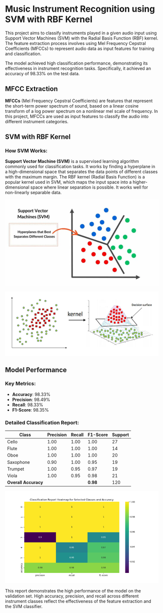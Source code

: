 # Music Instrument Recognition using SVM with RBF Kernel

This project aims to classify instruments played in a given audio input using Support Vector Machines (SVM) with the Radial Basis Function (RBF) kernel. The feature extraction process involves using Mel Frequency Cepstral Coefficients (MFCCs) to represent audio data as input features for training and classification.

The model achieved high classification performance, demonstrating its effectiveness in instrument recognition tasks. Specifically, it achieved an accuracy of 98.33% on the test data.

## MFCC Extraction

**MFCCs** (Mel Frequency Cepstral Coefficients) are features that represent the short-term power spectrum of sound, based on a linear cosine transform of a log power spectrum on a nonlinear mel scale of frequency. In this project, MFCCs are used as input features to classify the audio into different instrument categories.


## SVM with RBF Kernel

### How SVM Works:
**Support Vector Machine (SVM)** is a supervised learning algorithm commonly used for classification tasks. It works by finding a hyperplane in a high-dimensional space that separates the data points of different classes with the maximum margin. The RBF kernel (Radial Basis Function) is a popular kernel used in SVM, which maps the input space into a higher-dimensional space where linear separation is possible. It works well for non-linearly separable data.


![SVM Visualization](images/support-vector-machine-svm.jpg.webp)

![SVM with RBF kernel](images/rbf_kernel.png)



## Model Performance

### Key Metrics:

- **Accuracy**: 98.33%
- **Precision**: 98.49%
- **Recall**: 98.33%
- **F1-Score**: 98.35%

### Detailed Classification Report:

| Class     | Precision | Recall | F1-Score | Support |
|-----------|-----------|--------|----------|---------|
| Cello     | 1.00      | 1.00   | 1.00     | 27      |
| Flute     | 1.00      | 1.00   | 1.00     | 14      |
| Oboe      | 1.00      | 1.00   | 1.00     | 20      |
| Saxophone | 0.90      | 1.00   | 0.95     | 19      |
| Trumpet   | 1.00      | 0.95   | 0.97     | 19      |
| Viola     | 1.00      | 0.95   | 0.98     | 21      |
| **Overall Accuracy** |       |        | **0.98** | 120     |

![SVM with RBF kernel](images/classification.png)

This report demonstrates the high performance of the model on the validation set. High accuracy, precision, and recall across different instrument classes reflect the effectiveness of the feature extraction and the SVM classifier.
